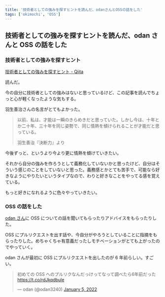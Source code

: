 ```yaml
---
title: '技術者としての強みを探すヒントを読んだ、odanさんとOSSの話をした'
tags: ['okimochi', 'OSS']
---
```


## 技術者としての強みを探すヒントを読んだ、odan さんと OSS の話をした

### 技術者としての強みを探すヒント

[技術者としての強みを探すヒント \- Qiita](https://qiita.com/hnw/items/2c833734f26b5d377543)

読んだ。

今の自分に技術者としての強みはないと思っているけど、この記事を読んでちょっと心が軽くなったような気もする。

羽生善治さんの名言がとてもよかった。

> 以前、私は、才能は一瞬のきらめきだと思っていた。しかし今は、十年とか二十年、三十年を同じ姿勢で、同じ情熱を傾けられることが才能だと思っている。
>
> 羽生善治『決断力』より

今後ずっと、というより今より更に情熱を傾けていきたい。

それから自分の強みを作ろうとして義務化していないかと思ったけど、自分はそういう感じのことをしていないと思った。義務感とかとても苦手で、可能なら好きなようにやりたいというタイプなので、わりと好きなことをやってる感を覚えている。

もっと好きになれるように色々やっていきたい。

### OSS の話をした

[odan さん](https://twitter.com/odan3240)に OSS についての話を聞いてもらったりアドバイスをもらったりした。

OSS にプルリクエストを出す話や、今自分がやろうとしていることに指摘をもらったりした。めちゃくちゃ有意義だったしモチベーションがとても上がったのでやっていく。

odan さんが最初に OSS にプルリクエストを出したのが 6 年前らしい。すごい。

<blockquote class="twitter-tweet" data-partner="tweetdeck"><p lang="ja" dir="ltr">初めての OSS へのプルリクなんだっけってなって調べたら6年前だった<a href="https://t.co/rdJkqdbule">https://t.co/rdJkqdbule</a></p>&mdash; odan (@odan3240) <a href="https://twitter.com/odan3240/status/1478705080732123140?ref_src=twsrc%5Etfw">January 5, 2022</a></blockquote>
